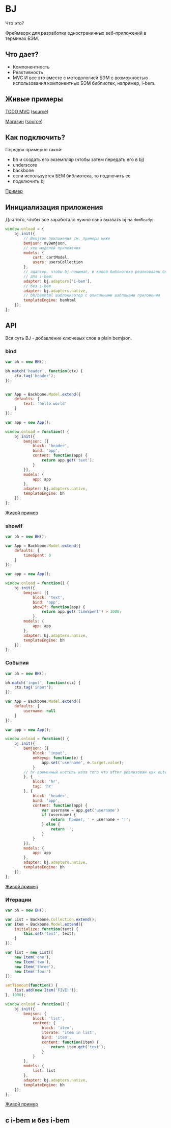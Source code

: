 # BJ
Что это? 

Фреймворк для разработки одностраничных веб-приложений в терминах БЭМ.

## Что дает?
* Компонентность
* Реактивность
* MVC
И все это вместе с методологией БЭМ с возможностью использования компонентных БЭМ библиотек, например, i-bem.

## Живые примеры

[TODO MVC](http://bem-bj.github.io/bj/todo/) ([source](https://github.com/bem-bj/bj/blob/master/examples/todo/app.js))

[Магазин](http://bem-bj.github.io/bj/shop-i-bem/pages/shop-app/shop-app.html) ([source]( https://github.com/bem-bj/bj/blob/master/examples/shop-i-bem/pages/shop-app/shop-app.js))

## Как подключить?
Порядок примерно такой:
* bh и создать его экземпляр (чтобы затем передать его в bj)
* underscore
* backbone
* если используется БЕМ библиотека, то подлючить ее
* подключить bj

[Пример](https://github.com/bem-bj/bj/blob/master/examples/shop-i-bem/pages/shop-app/shop-app.html#L6-L20)

## Инициализация приложения

Для того, чтобы все заработало нужно явно вызвать bj на `domReady`:
```javascript
window.onload = {
    bj.init({
        // Bemjson приложения см. примеры ниже
        bemjson: myBemjson,
        // хеш моделей приложения
        models: {
            cart: cartModel,
            users: usersCollection
        },
        // адаптер, чтобы bj понимал, в какой библиотеке реализованы блоки
        // для i-bem:
        adapter: bj.adapters['i-bem'],
        // без i-bem
        adapter: bj.adapters.native,
        // bh/bemhtml шаблонизатор с описанными шаблонами приложения
        templateEngine: bemhtml
    });
};
```

## API

Вся суть BJ - добавление ключевых слов в plain bemjson.

### bind
```javascript
var bh = new BH();

bh.match('header', function(ctx) {
    ctx.tag('header');
});


var App = Backbone.Model.extend({
    defaults: {
        text: 'hello world'
    }
});

var app = new App();

window.onload = function() {
    bj.init({
        bemjson: [{
            block: 'header',
            bind: 'app',
            content: function(app) {
                return app.get('text');
            }
        }],
        models: {
            app: app
        },
        adapter: bj.adapters.native,
        templateEngine: bh
    });
};

```
[Живой пример](http://bem-bj.github.io/bj/api-methods/bind/bind.html)

### showIf
```javascript
var bh = new BH();

var App = Backbone.Model.extend({
    defaults: {
        timeSpent: 0
    }
});

var app = new App();

window.onload = function() {
    bj.init({
        bemjson: [{
            block: 'text',
            bind: 'app',
            showIf: function(app) {
                return app.get('timeSpent') > 3000;
            },
        models: {
            app: app
        },
        adapter: bj.adapters.native,
        templateEngine: bh
    });
};
```

### События
```javascript
var bh = new BH();

bh.match('input', function(ctx) {
    ctx.tag('input');
});

var App = Backbone.Model.extend({
    defaults: {
        username: null
    }
});

var app = new App();

window.onload = function() {
    bj.init({
        bemjson: [{
            block: 'input',
            onKeyup: function(e) {
                app.set('username', e.target.value);
            }
        // hr временный костыль изза того что after реализован как outerHTML += header :)
        }, {
            block: 'hr',
            tag: 'hr'
        }, {
            block: 'header',
            bind: 'app',
            content: function(app) {
                var username = app.get('username')
                if (username) {
                    return 'Привет, ' + username + '!';
                } else {
                    return '';
                }
            }
        }],
        models: {
            app: app
        },
        adapter: bj.adapters.native,
        templateEngine: bh
    });
};
```
[Живой пример](http://bem-bj.github.io/bj/api-methods/events/events.html)

### Итерации
```javascript
var bh = new BH();

var List = Backbone.Collection.extend();
var Item = Backbone.Model.extend({
    initialize: function(text) {
        this.set('text', text);
    }
});

var list = new List([
    new Item('one'),
    new Item('two'),
    new Item('three'),
    new Item('four')
]);

setTimeout(function() {
    list.add(new Item('FIVE!'));
}, 1000);

window.onload = function() {
    bj.init({
        bemjson: {
            block: 'list',
            content: {
                block: 'item',
                iterate: 'item in list',
                bind: 'item',
                content: function(item) {
                    return item.get('text');
                }
            }
        },
        models: {
            list: list
        },
        adapter: bj.adapters.native,
        templateEngine: bh
    });
};
```
[Живой пример](http://bem-bj.github.io/bj/api-methods/iterate/iterate.html)

## с i-bem и без i-bem
